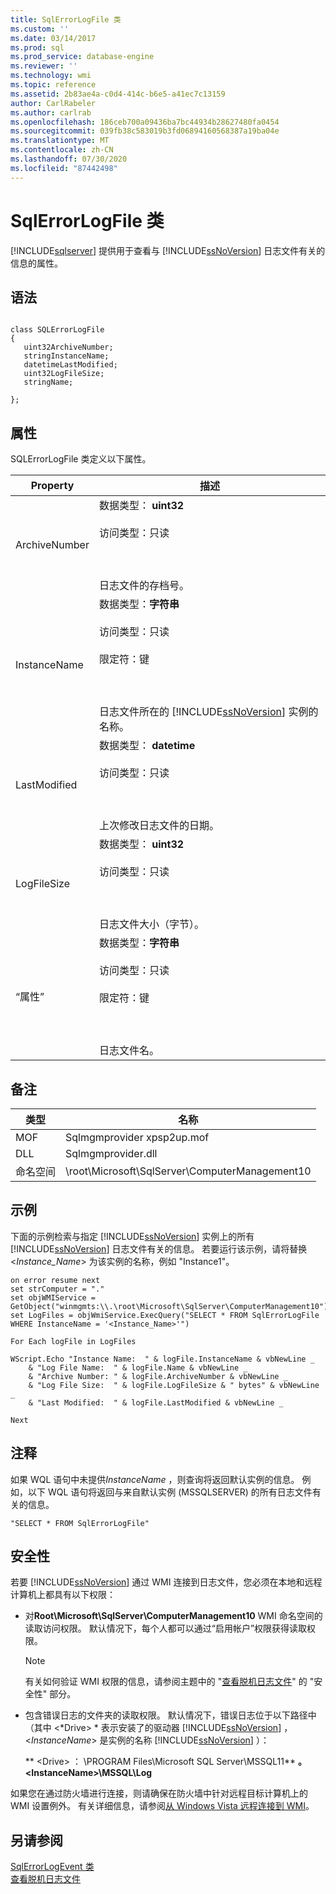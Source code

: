 ```yaml
---
title: SqlErrorLogFile 类
ms.custom: ''
ms.date: 03/14/2017
ms.prod: sql
ms.prod_service: database-engine
ms.reviewer: ''
ms.technology: wmi
ms.topic: reference
ms.assetid: 2b83ae4a-c0d4-414c-b6e5-a41ec7c13159
author: CarlRabeler
ms.author: carlrab
ms.openlocfilehash: 186ceb700a09436ba7bc44934b28627480fa0454
ms.sourcegitcommit: 039fb38c583019b3fd06894160568387a19ba04e
ms.translationtype: MT
ms.contentlocale: zh-CN
ms.lasthandoff: 07/30/2020
ms.locfileid: "87442498"
---
```

# <a name="sqlerrorlogfile-class"></a>SqlErrorLogFile 类
[!INCLUDE[sqlserver](../../includes/applies-to-version/sqlserver.md)]
  提供用于查看与 [!INCLUDE[ssNoVersion](../../includes/ssnoversion-md.md)] 日志文件有关的信息的属性。  
  
## <a name="syntax"></a>语法  
  
```  
  
class SQLErrorLogFile  
{  
   uint32ArchiveNumber;  
   stringInstanceName;  
   datetimeLastModified;  
   uint32LogFileSize;  
   stringName;  
  
};  
```  
  
## <a name="properties"></a>属性  
 SQLErrorLogFile 类定义以下属性。  
  
| Property | 描述 |
| -------- | ----------- |
|ArchiveNumber|数据类型： **uint32**<br /><br /> 访问类型：只读<br /><br /> <br /><br /> 日志文件的存档号。|  
|InstanceName|数据类型：**字符串**<br /><br /> 访问类型：只读<br /><br /> 限定符：键<br /><br /> <br /><br /> 日志文件所在的 [!INCLUDE[ssNoVersion](../../includes/ssnoversion-md.md)] 实例的名称。|  
|LastModified|数据类型： **datetime**<br /><br /> 访问类型：只读<br /><br /> <br /><br /> 上次修改日志文件的日期。|  
|LogFileSize|数据类型： **uint32**<br /><br /> 访问类型：只读<br /><br /> <br /><br /> 日志文件大小（字节）。|  
|“属性”|数据类型：**字符串**<br /><br /> 访问类型：只读<br /><br /> 限定符：键<br /><br /> <br /><br /> 日志文件名。|  
  
## <a name="remarks"></a>备注  
  
| 类型 | 名称 |
| ---- | ---- |
|MOF|Sqlmgmprovider xpsp2up.mof|  
|DLL|Sqlmgmprovider.dll|  
|命名空间|\root\Microsoft\SqlServer\ComputerManagement10|  
  
## <a name="example"></a>示例  
 下面的示例检索与指定 [!INCLUDE[ssNoVersion](../../includes/ssnoversion-md.md)] 实例上的所有 [!INCLUDE[ssNoVersion](../../includes/ssnoversion-md.md)] 日志文件有关的信息。 若要运行该示例，请将替换 \<*Instance_Name*> 为该实例的名称，例如 "Instance1"。  
  
```  
on error resume next  
set strComputer = "."  
set objWMIService = GetObject("winmgmts:\\.\root\Microsoft\SqlServer\ComputerManagement10")  
set LogFiles = objWmiService.ExecQuery("SELECT * FROM SqlErrorLogFile WHERE InstanceName = '<Instance_Name>'")  
  
For Each logFile in LogFiles  
  
WScript.Echo "Instance Name:  " & logFile.InstanceName & vbNewLine _  
    & "Log File Name:  " & logFile.Name & vbNewLine _  
    & "Archive Number: " & logFile.ArchiveNumber & vbNewLine _  
    & "Log File Size:  " & logFile.LogFileSize & " bytes" & vbNewLine _  
    & "Last Modified:  " & logFile.LastModified & vbNewLine _  
  
Next   
```  
  
## <a name="comments"></a>注释  
 如果 WQL 语句中未提供*InstanceName* ，则查询将返回默认实例的信息。 例如，以下 WQL 语句将返回与来自默认实例 (MSSQLSERVER) 的所有日志文件有关的信息。  
  
```  
"SELECT * FROM SqlErrorLogFile"  
```  
  
## <a name="security"></a>安全性  
 若要 [!INCLUDE[ssNoVersion](../../includes/ssnoversion-md.md)] 通过 WMI 连接到日志文件，您必须在本地和远程计算机上都具有以下权限：  
  
-   对**Root\Microsoft\SqlServer\ComputerManagement10** WMI 命名空间的读取访问权限。 默认情况下，每个人都可以通过“启用帐户”权限获得读取权限。  
  
    > [!NOTE]  
    >  有关如何验证 WMI 权限的信息，请参阅主题中的 "[查看脱机日志文件](../../relational-databases/logs/view-offline-log-files.md)" 的 "安全性" 部分。  
  
-   包含错误日志的文件夹的读取权限。 默认情况下，错误日志位于以下路径中（其中 \<*Drive> * 表示安装了的驱动器 [!INCLUDE[ssNoVersion](../../includes/ssnoversion-md.md)] ， \<*InstanceName*> 是实例的名称 [!INCLUDE[ssNoVersion](../../includes/ssnoversion-md.md)] ）：  
  
     ** \<Drive> ： \PROGRAM Files\Microsoft SQL Server\MSSQL11** **。 \<InstanceName>\MSSQL\Log**  
  
 如果您在通过防火墙进行连接，则请确保在防火墙中针对远程目标计算机上的 WMI 设置例外。 有关详细信息，请参阅[从 Windows Vista 远程连接到 WMI](https://go.microsoft.com/fwlink/?LinkId=178848)。  
  
## <a name="see-also"></a>另请参阅  
 [SqlErrorLogEvent 类](../../relational-databases/wmi-provider-configuration-classes/sqlerrorlogevent-class.md)   
 [查看脱机日志文件](../../relational-databases/logs/view-offline-log-files.md)  
  
  
